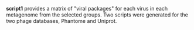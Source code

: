 **script1** provides a matrix of "viral packages" for each virus in each metagenome from the selected groups.  Two scripts were generated for the two phage databases, Phantome and Uniprot.
